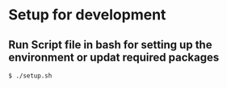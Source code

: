 # Setup for development

## Run Script file in **bash** for setting up the environment or updat required packages
```bash
$ ./setup.sh
```